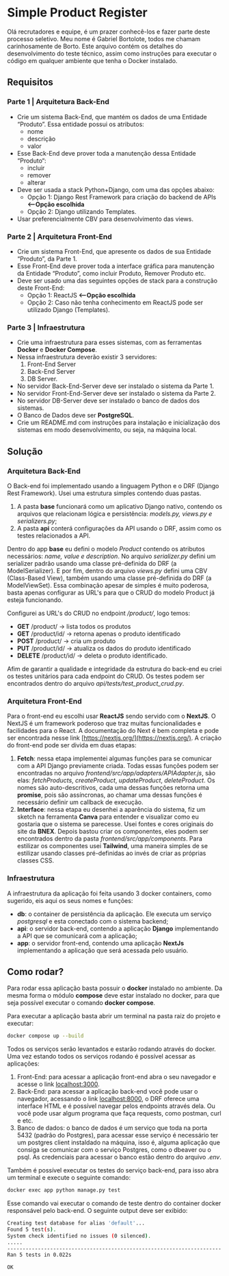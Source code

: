 # Simple Product Register

Olá recrutadores e equipe, é um prazer conhecê-los e fazer parte deste processo seletivo. Meu nome é Gabriel Bortolote, todos me chamam carinhosamente de Borto. Este arquivo contém os detalhes do desenvolvimento do teste técnico, assim como instruções para executar o código em qualquer ambiente que tenha o Docker instalado.

## Requisitos

### Parte 1 | Arquitetura Back-End

- Crie um sistema Back-End, que mantém os dados de uma Entidade “Produto”. Essa entidade possui os atributos:
  - nome
  - descrição
  - valor
- Esse Back-End deve prover toda a manutenção dessa Entidade “Produto“:
  - incluir
  - remover
  - alterar
- Deve ser usada a stack Python+Django, com uma das opções abaixo:
  - Opção 1: Django Rest Framework para criação do backend de APIs **<--Opção escolhida**
  - Opção 2: Django utilizando Templates.
- Usar preferencialmente CBV para desenvolvimento das views.

### Parte 2 | Arquitetura Front-End

- Crie um sistema Front-End, que apresente os dados de sua Entidade “Produto”, da Parte 1.
- Esse Front-End deve prover toda a interface gráfica para manutenção da Entidade “Produto”, como  incluir Produto, Remover Produto etc.
- Deve ser usado uma das seguintes opções de stack para a construção deste Front-End:
  - Opção 1: ReactJS **<--Opção escolhida**
  - Opção 2: Caso não tenha conhecimento em ReactJS pode ser utilizado Django (Templates).

### Parte 3 | Infraestrutura

- Crie uma infraestrutura para esses sistemas, com as ferramentas **Docker** e **Docker Compose**.
- Nessa infraestrutura deverão existir 3 servidores:
  1. Front-End Server
  2. Back-End Server
  3. DB Server.
- No servidor Back-End-Server deve ser instalado o sistema da Parte 1.
- No servidor Front-End-Server deve ser instalado o sistema da Parte 2.
- No servidor DB-Server deve ser instalado o banco de dados dos sistemas.
- O Banco de Dados deve ser **PostgreSQL**.
- Crie um README.md com instruções para instalação e inicialização dos sistemas em modo  desenvolvimento, ou seja, na máquina local.

## Solução

### Arquitetura Back-End

O Back-end foi implementado usando a linguagem Python e o DRF (Django Rest Framework). Usei uma estrutura simples contendo duas pastas.

1. A pasta **base** funcionará como um aplicativo Django nativo, contendo os arquivos que relacionam lógica e persistência: *models.py, views.py e serializers.py*;
2. A pasta **api** conterá configurações da API usando o DRF, assim como os testes relacionados a API.

Dentro do app **base** eu defini o modelo *Product* contendo os atributos necessários: *name, value e description*. No arquivo *serializer.py* defini um serializer padrão usando uma classe pré-definida do DRF (a ModelSerializer). E por fim, dentro do arquivo *views.py* defini uma CBV (Class-Based View), também usando uma classe pré-definida do DRF (a ModelViewSet). Essa combinação apesar de simples é muito poderosa, basta apenas configurar as URL's para que o CRUD do modelo Product já esteja funcionando.

Configurei as URL's do CRUD no endpoint */product/*, logo temos:

- **GET** /product/ -> lista todos os produtos
- **GET** /product/id/ -> retorna apenas o produto identificado
- **POST** /product/ -> cria um produto
- **PUT** /product/id/ -> atualiza os dados do produto identificado
- **DELETE** /product/id/ -> deleta o produto identificado.

Afim de garantir a qualidade e integridade da estrutura do back-end eu criei os testes unitários para cada endpoint do CRUD. Os testes podem ser encontrados dentro do arquivo *api/tests/test_product_crud.py*.

### Arquitetura Front-End

Para o front-end eu escolhi usar **ReactJS** sendo servido com o **NextJS**. O NextJS é um framework poderoso que traz muitas funcionalidades e facilidades para o React. A documentação do Next é bem completa e pode ser encontrada nesse link [https://nextjs.org/](https://nextjs.org/). A criação do front-end pode ser divida em duas etapas:

1. **Fetch**: nessa etapa implementei algumas funções para se comunicar com a API Django previamente criada. Todas essas funções podem ser encontradas no arquivo *frontend/src/app/adapters/APIAdapter.js*, são elas: *fetchProducts*, *createProduct*, *updateProduct*, *deleteProduct*. Os nomes são auto-descritivos, cada uma dessas funções retorna uma **promise**, pois são assíncronas, ao chamar uma dessas funções é necessário definir um callback de execução.
2. **Interface**: nessa etapa eu desenhei a aparência do sistema, fiz um sketch na ferramenta **Canva** para entender e visualizar como eu gostaria que o sistema se parecesse. Usei fontes e cores originais do site da **BNEX**. Depois bastou criar os componentes, eles podem ser encontrados dentro da pasta *frontend/src/app/components*. Para estilizar os componentes usei **Tailwind**, uma maneira simples de se estilizar usando classes pré-definidas ao invés de criar as próprias classes CSS.

### Infraestrutura

A infraestrutura da aplicação foi feita usando 3 docker containers, como sugerido, eis aqui os seus nomes e funções:

- **db**: o container de persistência da aplicação. Ele executa um serviço *postgresql* e esta conectado com o sistema backend;
- **api**: o servidor back-end, contendo a aplicação **Django** implementando a API que se comunicará com a aplicação;
- **app**: o servidor front-end, contendo uma aplicação **NextJs** implementando a aplicação que será acessada pelo usuário.

## Como rodar?

Para rodar essa aplicação basta possuir o **docker** instalado no ambiente. Da mesma forma o módulo **compose** deve estar instalado no docker, para que seja possível executar o comando **docker compose**.

Para executar a aplicação basta abrir um terminal na pasta raiz do projeto e executar:

```bash
docker compose up --build
```

Todos os serviços serão levantados e estarão rodando através do docker. Uma vez estando todos os serviços rodando é possível acessar as aplicações:

1. Front-End: para acessar a aplicação front-end abra o seu navegador e acesse o link [localhost:3000](localhost:3000).
2. Back-End: para acessar a aplicação back-end você pode usar o navegador, acessando o link [localhost:8000](localhost:8000), o DRF oferece uma interface HTML e é possível navegar pelos endpoints através dela. Ou você pode usar algum programa que faça requests, como postman, curl e etc.
3. Banco de dados: o banco de dados é um serviço que toda na porta 5432 (padrão do Postgres), para acessar esse serviço é necessário ter um postgres client instaldado na máquina, isso é, alguma aplicação que consiga se comunicar com o serviço Postgres, como o dbeaver ou o psql. As credenciais para acessar o banco estão dentro do arquivo *.env*.

Também é possível executar os testes do serviço back-end, para isso abra um terminal e execute o seguinte comando:

```bash
docker exec app python manage.py test
```

Esse comando vai executar o comando de teste dentro do container docker responsável pelo back-end. O seguinte output deve ser exibido:

```bash
Creating test database for alias 'default'...
Found 5 test(s).
System check identified no issues (0 silenced).
.....
----------------------------------------------------------------------
Ran 5 tests in 0.022s

OK
```
